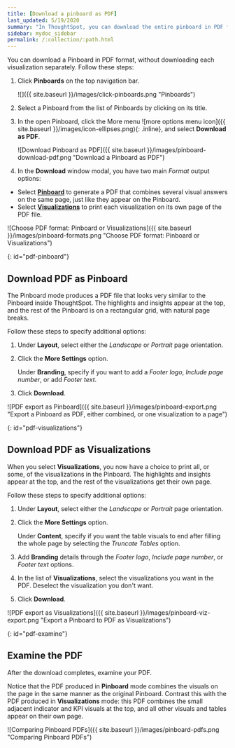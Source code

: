 ```yaml
---
title: [Download a pinboard as PDF]
last_updated: 5/19/2020
summary: "In ThoughtSpot, you can download the entire pinboard in PDF format, so you can share it with people inside and outside your organization. You have options for adding branding, composing the report of the entire Pinboard or only some of its Visualizations, truncating tables, and many others."
sidebar: mydoc_sidebar
permalink: /:collection/:path.html
---
```

You can download a Pinboard in PDF format, without downloading each visualization separately. Follow these steps:

1. Click **Pinboards** on the top navigation bar.

     ![]({{ site.baseurl }}/images/click-pinboards.png "Pinboards")

2. Select a Pinboard from the list of Pinboards by clicking on its title.

3. In the open Pinboard, click the More menu ![more options menu icon]({{ site.baseurl }}/images/icon-ellipses.png){: .inline}, and select **Download as PDF**.

     ![Download Pinboard as PDF]({{ site.baseurl }}/images/pinboard-download-pdf.png "Download a Pinboard as PDF")

4. In the **Download** window modal, you have two main _Format_ output options:
  * Select **[Pinboard](#pdf-pinboard)** to generate a PDF that combines several visual answers on the same page, just like they appear on the Pinboard.
  * Select  **[Visualizations](#pdf-visualizations)** to print each visualization on its own page of the PDF file.

   ![Choose PDF format: Pinboard or Visualizations]({{ site.baseurl }}/images/pinboard-formats.png "Choose PDF format: Pinboard or Visualizations")

{: id="pdf-pinboard"}
## Download PDF as Pinboard

The Pinboard mode produces a PDF file that looks very similar to the Pinboard inside ThoughtSpot. The highlights and insights appear at the top, and the rest of the Pinboard is on a rectangular grid, with natural page breaks.

Follow these steps to specify additional options:

1. Under **Layout**, select either the _Landscape_ or _Portrait_ page orientation.

2. Click the **More Settings** option.

   Under **Branding**, specify if you want to add a _Footer logo_, _Include page number_, or add _Footer text_.

3. Click **Download**.

![PDF export as Pinboard]({{ site.baseurl }}/images/pinboard-export.png "Export a Pinboard as PDF, either combined, or one visualization to a page")

{: id="pdf-visualizations"}
## Download PDF as Visualizations

When you select **Visualizations**, you now have a choice to print all, or some, of the visualizations in the Pinboard. The highlights and insights appear at the top, and the rest of the visualizations get their own page.

Follow these steps to specify additional options:

1. Under **Layout**, select either the _Landscape_ or _Portrait_ page orientation.

2. Click the **More Settings** option.

    Under **Content**, specify if you want the table visuals to end after filling the whole page by selecting the _Truncate Tables_ option.

3. Add **Branding** details through the _Footer logo_, _Include page number_, or _Footer text_ options.

4. In the list of **Visualizations**, select the visualizations you want in the PDF. Deselect the visualization you don't want.

8. Click **Download**.

![PDF export as Visualizations]({{ site.baseurl }}/images/pinboard-viz-export.png "Export a Pinboard to PDF as Visualizations")


{: id="pdf-examine"}
## Examine the PDF

After the download completes, examine your PDF.

Notice that the PDF produced in **Pinboard** mode combines the visuals on the page in the same manner as the original Pinboard. Contrast this with the PDF produced in **Visualizations** mode: this PDF combines the small adjacent indicator and KPI visuals at the top, and all other visuals and tables appear on their own page.

![Comparing Pinboard PDFs]({{ site.baseurl }}/images/pinboard-pdfs.png "Comparing Pinboard PDFs")
